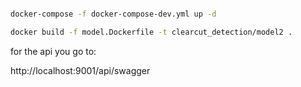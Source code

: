 
```bash

docker-compose -f docker-compose-dev.yml up -d

docker build -f model.Dockerfile -t clearcut_detection/model2 .

```

for the api you go to:

http://localhost:9001/api/swagger